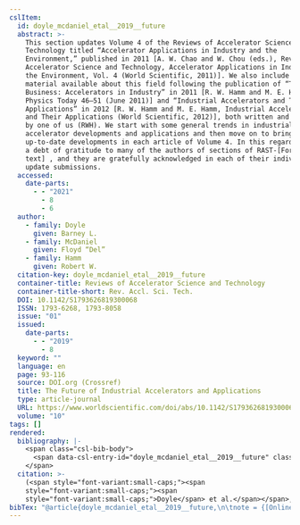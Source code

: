 ```yaml
---
cslItem:
  id: doyle_mcdaniel_etal__2019__future
  abstract: >-
    This section updates Volume 4 of the Reviews of Accelerator Science and
    Technology titled “Accelerator Applications in Industry and the
    Environment,” published in 2011 [A. W. Chao and W. Chou (eds.), Reviews of
    Accelerator Science and Technology, Accelerator Applications in Industry and
    the Environment, Vol. 4 (World Scientific, 2011)]. We also include the new
    material available about this field following the publication of “The Beam
    Business: Accelerators in Industry” in 2011 [R. W. Hamm and M. E. Hamm,
    Physics Today 46–51 (June 2011)] and “Industrial Accelerators and Their
    Applications” in 2012 [R. W. Hamm and M. E. Hamm, Industrial Accelerators
    and Their Applications (World Scientific, 2012)], both written and co-edited
    by one of us (RWH). We start with some general trends in industrial
    accelerator developments and applications and then move on to bringing the
    up-to-date developments in each article of Volume 4. In this regard, we owe
    a debt of gratitude to many of the authors of sections of RAST-[Formula: see
    text] , and they are gratefully acknowledged in each of their individual
    update submissions.
  accessed:
    date-parts:
      - - "2021"
        - 8
        - 6
  author:
    - family: Doyle
      given: Barney L.
    - family: McDaniel
      given: Floyd “Del”
    - family: Hamm
      given: Robert W.
  citation-key: doyle_mcdaniel_etal__2019__future
  container-title: Reviews of Accelerator Science and Technology
  container-title-short: Rev. Accl. Sci. Tech.
  DOI: 10.1142/S1793626819300068
  ISSN: 1793-6268, 1793-8058
  issue: "01"
  issued:
    date-parts:
      - - "2019"
        - 8
  keyword: ""
  language: en
  page: 93-116
  source: DOI.org (Crossref)
  title: The Future of Industrial Accelerators and Applications
  type: article-journal
  URL: https://www.worldscientific.com/doi/abs/10.1142/S1793626819300068
  volume: "10"
tags: []
rendered:
  bibliography: |-
    <span class="csl-bib-body">
      <span data-csl-entry-id="doyle_mcdaniel_etal__2019__future" class="csl-entry"><span class='author-bib'>Doyle, McDaniel, F. “Del”, &#38; Hamm, R. W.</span>. <span class='date-bib'>(2019)</span>. <span class='title'><b>The Future of Industrial Accelerators and Applications</b></span>. <i>Reviews of Accelerator Science and Technology</i>, <i>10</i>(01), 93–116. <span class='URL'><a href='https://doi.org/10.1142/S1793626819300068'>LINK</a></span></span>
    </span>
  citation: >-
    (<span style="font-variant:small-caps;"><span
    style="font-variant:small-caps;"><span
    style="font-variant:small-caps;">Doyle</span> et al.</span></span>, 2019)
bibTex: "@article{doyle_mcdaniel_etal__2019__future,\n\tnote = {[Online; accessed 2021-08-06]},\n\tauthor = {Doyle, Barney L. and McDaniel, Floyd ``Del'' and Hamm, Robert W.},\n\tjournal = {Reviews of Accelerator Science and Technology},\n\tnumber = {01},\n\tyear = {2019},\n\tmonth = {8},\n\tpages = {93--116},\n\ttitle = {The {Future} of {Industrial} {Accelerators} and {Applications}},\n\thowpublished = {https://www.worldscientific.com/doi/abs/10.1142/S1793626819300068},\n\tvolume = {10},\n}\n\n"
---
```

